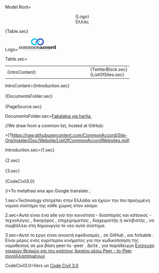 Model.Root=<body style="margin:40;padding:0"><p align="center">{Logo}<br>Ελλάς</center></p>{Table.sec}

Logo=<img src="visual/cmacc-trans.png" style="width:25%" />

Table.sec=<table><tr><td width="60%">{IntroContent}</td><td>   </td><td valign="top">{TwitterBlock.sec}<br> {ListOfSites.sec}</td></tr></table>

IntroContent={Introduction.sec}<br><br>{DocumentsFolder.sec}<br><br>{PageSource.sec}

DocumentsFolder.sec=<a href="index.php?action=list&file=/">Fakalakia yia hartia.</a>

//We draw from a common list, hosted at GitHub:

=[?https://raw.githubusercontent.com/CommonAccord/Site-Org/master/Doc/Website/ListOfCommonAccordWebsites.md]

Introduction.sec={1.sec}<br><br>{2.sec}<br><br>{3.sec}<br><br>{CodeCivil3.0}

//=To metafrasi ena apo Google translate ;

1.sec=<span title="Technology permits Greece to have the most advanced legal system of any country in the world.">Technology επιτρέπει στην Ελλάδα να έχουν την πιο προηγμένη νομικό σύστημα της κάθε χώρας στον κόσμο.</span>

2.sec=<span title="This is a site for the community - diaspora and resident - technologist, lawyer, business person, administrator or activist, to contribute to creating that new system.">Αυτό είναι ένα site για την κοινότητα - διασποράς και κάτοικος - τεχνολόγος , δικηγόρος , επιχειρηματίας , διαχειριστής ή ακτιβιστής , να συμβάλλει στη δημιουργία το νέο αυτό σύστημα.</span>

3.sec=<span title="This project is open sourced, on GitHub, and forkable.  It is part of a broader movement to codify the law in a peer-to-peer basis.">Αυτό το έργο είναι ανοικτή εφοδιασμός , σε GitHub , και forkable . Είναι μέρος ενός ευρύτερου κινήματος για την κωδικοποίηση της νομοθεσίας σε μια βάση peer-to -peer . Δείτε , για παράδειγμα <a href="https://goo.gl/QLCEHy"> Ενίσχυση νομικών θεσμών και του κράτους δικαίου μέσω Peer - to-Peer συναλλασσομένων </a></span>

CodeCivil3.0=Vers un <a href="http://bitly.com/1DWGTxs">Code Civil 3.0</a>
